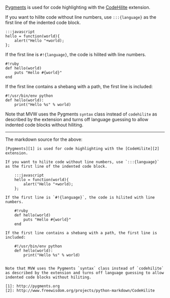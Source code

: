 [Pygments][1] is used for code highlighting with the [CodeHilite][2] extension.

If you want to hilite code without line numbers, use `:::{language}` as the first line of the indented code block.

    :::javascript
    hello = function(world){
        alert("Hello "+world);
    };

If the first line is `#!{language}`, the code is hilited with line numbers.  

    #!ruby
    def hello(world)
        puts "Hello #{world}"
    end

If the first line contains a shebang with a path, the first line is included:

    #!/usr/bin/env python
    def hello(world):
        print("Hello %s" % world)


Note that MVW uses the Pygments `syntax` class instead of `codehilite` as described by the extension and turns off language guessing to allow indented code blocks without hiliting. 

[1]: http://pygments.org
[2]: http://www.freewisdom.org/projects/python-markdown/CodeHilite

----

The markdown source for the above:

    [Pygments][1] is used for code highlighting with the [CodeHilite][2] extension.

    If you want to hilite code without line numbers, use `:::{language}` as the first line of the indented code block.

        :::javascript
        hello = function(world){
            alert("Hello "+world);
        };

    If the first line is `#!{language}`, the code is hilited with line numbers.  

        #!ruby
        def hello(world)
            puts "Hello #{world}"
        end

    If the first line contains a shebang with a path, the first line is included:

        #!/usr/bin/env python
        def hello(world):
            print("Hello %s" % world)


    Note that MVW uses the Pygments `syntax` class instead of `codehilite` as described by the extension and turns off language guessing to allow indented code blocks without hiliting. 

    [1]: http://pygments.org
    [2]: http://www.freewisdom.org/projects/python-markdown/CodeHilite

